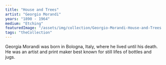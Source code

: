 ```yaml
---
title: "House and Trees"
artist: "Georgio Morandi"
years: "1890 - 1964"
medium: "Etching"
featuredImage: "/assets/img/collection/Georgio-Morandi-House-and-Trees.jpg"
tags: "theCollection"
---
```

Georgia Morandi was born in Bologna, Italy, where he lived until his death. He was an artist and print maker best known for still lifes of bottles and jugs.




